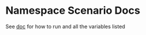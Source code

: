 # Namespace Scenario Docs

See [doc](https://github.com/redhat-chaos/krkn-hub/blob/main/docs/namespace-scenarios.md) for how to run and all the variables listed
